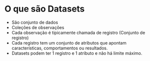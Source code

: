 # O que são Datasets

* São conjunto de dados
* Coleções de observações
* Cada observação é tipicamente chamada de registro (Conjunto de registro)
* Cada registro tem um conjunto de atributos que apontam características, comportamentos ou resultados.
* Datasets podem ter 1 registro e 1 atributo e não há limite máximo.
